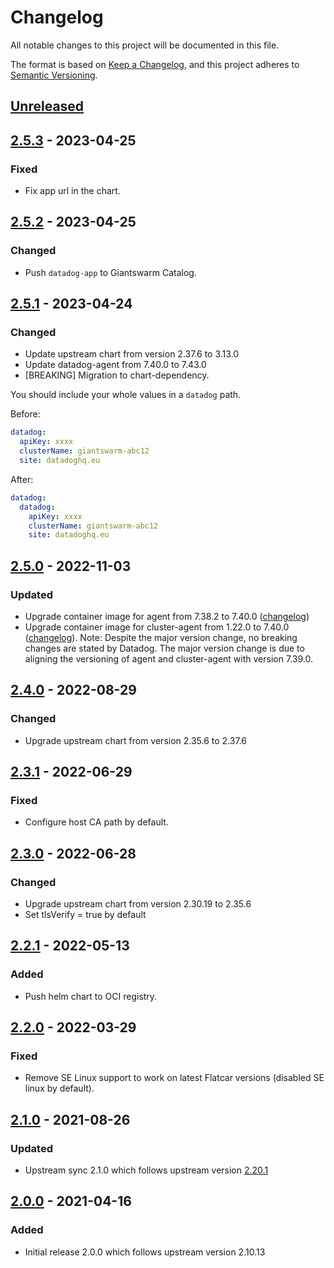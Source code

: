 # Changelog

All notable changes to this project will be documented in this file.

The format is based on [Keep a Changelog](https://keepachangelog.com/en/1.0.0/),
and this project adheres to [Semantic Versioning](https://semver.org/spec/v2.0.0.html).

## [Unreleased]

## [2.5.3] - 2023-04-25

### Fixed

- Fix app url in the chart.

## [2.5.2] - 2023-04-25

### Changed

- Push `datadog-app` to Giantswarm Catalog.

## [2.5.1] - 2023-04-24

### Changed

- Update upstream chart from version 2.37.6 to 3.13.0
- Update datadog-agent from 7.40.0 to 7.43.0
- [BREAKING] Migration to chart-dependency.

You should include your whole values in a `datadog` path.

Before:

```yaml
datadog:
  apiKey: xxxx
  clusterName: giantswarm-abc12
  site: datadoghq.eu
```

After:

```yaml
datadog:
  datadog:
    apiKey: xxxx
    clusterName: giantswarm-abc12
    site: datadoghq.eu
```

## [2.5.0] - 2022-11-03

### Updated

- Upgrade container image for agent from 7.38.2 to 7.40.0 ([changelog](https://github.com/DataDog/datadog-agent/blob/main/CHANGELOG.rst))
- Upgrade container image for cluster-agent from 1.22.0 to 7.40.0 ([changelog](https://github.com/DataDog/datadog-agent/blob/main/CHANGELOG-DCA.rst)). 
  Note: Despite the major version change, no breaking changes are stated by Datadog. The major version change is due to aligning
  the versioning of agent and cluster-agent with version 7.39.0.

## [2.4.0] - 2022-08-29

### Changed

- Upgrade upstream chart from version 2.35.6 to 2.37.6

## [2.3.1] - 2022-06-29

### Fixed

- Configure host CA path by default.

## [2.3.0] - 2022-06-28

### Changed

- Upgrade upstream chart from version 2.30.19 to 2.35.6
- Set tlsVerify = true by default

## [2.2.1] - 2022-05-13

### Added

- Push helm chart to OCI registry.

## [2.2.0] - 2022-03-29

### Fixed

- Remove SE Linux support to work on latest Flatcar versions (disabled SE linux by default).

## [2.1.0] - 2021-08-26

### Updated

- Upstream sync 2.1.0 which follows upstream version [2.20.1](https://github.com/giantswarm/datadog-app/blob/master/helm/datadog/CHANGELOG.md)

## [2.0.0] - 2021-04-16

### Added

- Initial release 2.0.0 which follows upstream version 2.10.13

[Unreleased]: https://github.com/giantswarm/datadog-app/compare/v2.5.3...HEAD
[2.5.3]: https://github.com/giantswarm/datadog-app/compare/v2.5.2...v2.5.3
[2.5.2]: https://github.com/giantswarm/datadog-app/compare/v2.5.2...v2.5.2
[2.5.2]: https://github.com/giantswarm/datadog-app/compare/v2.5.1...v2.5.2
[2.5.1]: https://github.com/giantswarm/datadog-app/compare/v2.5.0...v2.5.1
[2.5.0]: https://github.com/giantswarm/datadog-app/compare/v2.4.0...v2.5.0
[2.4.0]: https://github.com/giantswarm/datadog-app/compare/v2.3.1...v2.4.0
[2.3.1]: https://github.com/giantswarm/datadog-app/compare/v2.3.0...v2.3.1
[2.3.0]: https://github.com/giantswarm/datadog-app/compare/v2.2.1...v2.3.0
[2.2.1]: https://github.com/giantswarm/datadog-app/compare/v2.2.0...v2.2.1
[2.2.0]: https://github.com/giantswarm/datadog-app/compare/v2.1.0...v2.2.0
[2.1.0]: https://github.com/giantswarm/datadog-app/compare/v2.0.0...v2.1.0
[2.0.0]: https://github.com/giantswarm/datadog-app/releases/tag/v2.0.0

